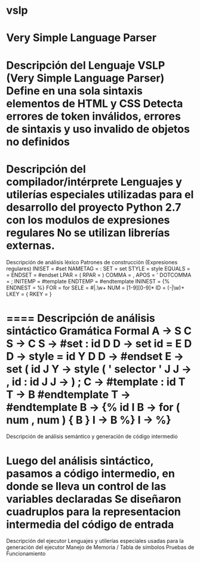 vslp
====

Very Simple Language Parser
====

Descripción del Lenguaje
VSLP (Very Simple Language Parser)
Define en una sola sintaxis elementos de HTML y CSS
Detecta errores de token inválidos, errores de sintaxis y uso invalido de objetos no definidos
====
Descripción del compilador/intérprete
Lenguajes y utilerías especiales utilizadas para el desarrollo del proyecto
    Python 2.7 con los modulos de expresiones regulares
    No se utilizan librerías externas.
====
Descripción de análisis léxico
Patrones de construcción (Expresiones regulares)
    INISET   =  \#set
    NAMETAG  =  \:
    SET      =  set
    STYLE    =  style
    EQUALS   =  \=
    ENDSET   =  \#endset
    LPAR     =  \(
    RPAR     =  \)
    COMMA    =  \,
    APOS     =  \'
    DOTCOMMA =  \;
    INITEMP  =  \#template
    ENDTEMP  =  \#endtemplate
    ININEST  =  \{\%
    ENDNEST  =  \%\}
    FOR      =  for
    SELE     =  \#|\.\w+
    NUM      =  [1-9][0-9]*
    ID       =  (-|\w)+
    LKEY     =  \{
    RKEY     =  \}

====
Descripción de análisis sintáctico
    Gramática Formal
    A -> S C
    S -> C
    S -> #set : id D
    D -> set id = E D
    D -> style = id Y D
    D -> #endset
    E -> set ( id J
    Y -> style ( ' selector ' J
    J -> , id : id J
    J -> ) ;
    C -> #template : id T
    T -> B #endtemplate
    T -> #endtemplate
    B -> {% id I
    B -> for ( num , num ) { B }
    I -> B %}
    I -> %}
====
Descripción de análisis semántico y generación de código intermedio

Luego del análisis sintáctico, pasamos a código intermedio, en donde se lleva un control de las variables declaradas
Se diseñaron cuadruplos para la representacion intermedia del código de entrada
====
Descripción del ejecutor
Lenguajes y utilerías especiales usadas para la generación del ejecutor
Manejo de Memoria / Tabla de símbolos
Pruebas de Funcionamiento


